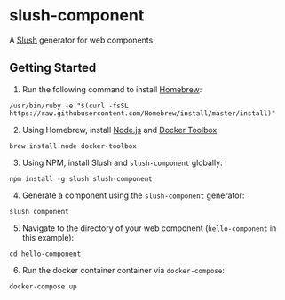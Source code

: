 # slush-component
A [Slush](http://slushjs.github.io/#/) generator for web components.

## Getting Started

1. Run the following command to install [Homebrew](http://brew.sh/):

  ```shell
  /usr/bin/ruby -e "$(curl -fsSL https://raw.githubusercontent.com/Homebrew/install/master/install)"
  ```

2. Using Homebrew, install [Node.js](https://nodejs.org/en/) and [Docker Toolbox](https://www.docker.com/products/docker-toolbox):

  ```shell
  brew install node docker-toolbox
  ```

3. Using NPM, install Slush and `slush-component` globally:

  ```shell
  npm install -g slush slush-component
  ```

4. Generate a component using the `slush-component` generator:

  ```shell
  slush component
  ```

5. Navigate to the directory of your web component (`hello-component` in this example):

  ```shell
  cd hello-component
  ```

6. Run the docker container container via `docker-compose`:

  ```shell
  docker-compose up
  ```
